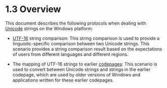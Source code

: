 <html dir="LTR" xmlns:mshelp="http://msdn.microsoft.com/mshelp" xmlns:ddue="http://ddue.schemas.microsoft.com/authoring/2003/5" xmlns:xlink="http://www.w3.org/1999/xlink" xmlns:tool="http://www.microsoft.com/tooltip">
    <head>
        <meta http-equiv="Content-Type" content="text/html; CHARSET=utf-8"></meta>
        <meta name="save" content="history"></meta>
        <title>1.3 Overview</title>
        <xml>
            <mshelp:toctitle title="1.3 Overview"></mshelp:toctitle>
            <mshelp:rltitle title="[MS-UCODEREF]: Overview"></mshelp:rltitle>
            <mshelp:keyword index="A" term="91b9b8a5-e26c-4a01-a94a-6bb6a605251e"></mshelp:keyword>
            <mshelp:attr name="DCSext.ContentType" value="open specification"></mshelp:attr>
            <mshelp:attr name="AssetID" value="91b9b8a5-e26c-4a01-a94a-6bb6a605251e"></mshelp:attr>
            <mshelp:attr name="TopicType" value="kbRef"></mshelp:attr>
            <mshelp:attr name="DCSext.Title" value="[MS-UCODEREF]: Overview" />
        </xml>
    </head>
    <body>
        <div id="header">
            <h1 class="heading">1.3 Overview</h1>
        </div>
        <div id="mainSection">
            <div id="mainBody">
                <div id="allHistory" class="saveHistory"></div>
                <div id="sectionSection0" class="section" name="collapseableSection">
                    

<p>This document describes the following protocols when dealing
with <a href="484e8ed3-152b-4300-9527-7efade6d6491.md#gt_c305d0ab-8b94-461a-bd76-13b40cb8c4d8">Unicode</a> strings on
the Windows platform:</p>

<ul><li><p><span><span> 
</span></span><a href="484e8ed3-152b-4300-9527-7efade6d6491.md#gt_4c9eef52-69d4-43e7-ac04-ff1fe43a94fb">UTF-16</a>
string comparison: This string comparison is used to provide a
linguistic-specific comparison between two Unicode strings. This scenario
provides a string comparison result based on the expectations of users from
different languages and different regions.</p>

</li><li><p><span><span> 
</span></span>The mapping of UTF-16 strings to earlier <a href="484e8ed3-152b-4300-9527-7efade6d6491.md#gt_210637d9-9634-4652-a935-ded3cd434f38">codepages</a>: This scenario is
used to convert between Unicode strings and strings in the earlier codepage,
which are used by older versions of Windows and applications written for these
earlier codepages.</p>

</li></ul>
                </div>
            </div>
        </div>
    </body>
</html>